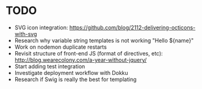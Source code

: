 TODO
====

* SVG icon integration: https://github.com/blog/2112-delivering-octicons-with-svg
* Research why variable string templates is not working "Hello ${name}"
* Work on nodemon duplicate restarts
* Revisit structure of front-end JS (format of directives, etc): http://blog.wearecolony.com/a-year-without-jquery/
* Start adding test integration
* Investigate deployment workflow with Dokku
* Research if Swig is really the best for templating
